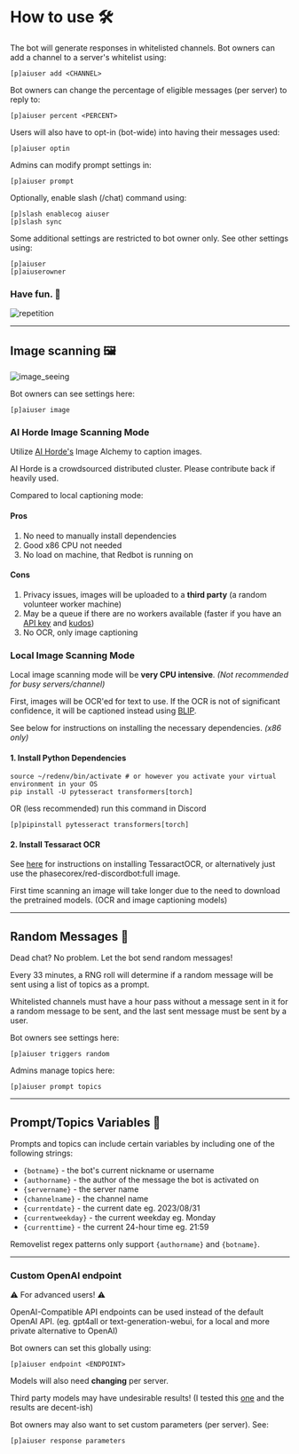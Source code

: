 # How to use 🛠️

The bot will generate responses in whitelisted channels. Bot owners can add a channel to a server's whitelist using:
```
[p]aiuser add <CHANNEL>
```

Bot owners can change the percentage of eligible messages (per server) to reply to:
```
[p]aiuser percent <PERCENT>
```

Users will also have to opt-in (bot-wide) into having their messages used:
```
[p]aiuser optin
```

Admins can modify prompt settings in:
```
[p]aiuser prompt
```

Optionally, enable slash (/chat) command using:
```
[p]slash enablecog aiuser
[p]slash sync
```

Some additional settings are restricted to bot owner only.
See other settings using:
```
[p]aiuser
[p]aiuserowner
```

### Have fun. 🎉
![repetition](https://user-images.githubusercontent.com/46238123/227853613-1a524915-ed46-45f7-a154-94e90daf0cd7.jpg)

---

## Image scanning 🖼️

![image_seeing](https://github.com/zhaobenny/bz-cogs/assets/46238123/8b0019f3-8b38-4578-b511-a350e10fce2d)


Bot owners can see settings here:
```
[p]aiuser image
```

### AI Horde Image Scanning Mode
Utilize [AI Horde's](https://stablehorde.net/) Image Alchemy to caption images.


AI Horde is a crowdsourced distributed cluster. Please contribute back if heavily used.

Compared to local captioning mode:
#### Pros
1. No need to manually install dependencies
2. Good x86 CPU not needed
3. No load on machine, that Redbot is running on

#### Cons
1. Privacy issues, images will be uploaded to a **third party** (a random volunteer worker machine)
2. May be a queue if there are no workers available (faster if you have an [API key](https://stablehorde.net/register) and [kudos](https://dbzer0.com/blog/the-kudos-based-economy-for-the-koboldai-horde/))
3. No OCR, only image captioning


### Local Image Scanning Mode

Local image scanning mode will be **very CPU intensive**. *(Not recommended for busy servers/channel)*

First, images will be OCR'ed for text to use. If the OCR is not of significant confidence, it will be captioned instead using [BLIP](https://huggingface.co/Salesforce/blip-image-captioning-base).

See below for instructions on installing the necessary dependencies. *(x86 only)*


#### 1. Install Python Dependencies

```
source ~/redenv/bin/activate # or however you activate your virtual environment in your OS
pip install -U pytesseract transformers[torch]
```

OR (less recommended) run this command in Discord

```
[p]pipinstall pytesseract transformers[torch]
```

#### 2. Install Tessaract OCR

See [here](https://tesseract-ocr.github.io/tessdoc/Installation.html) for instructions on installing TessaractOCR, or alternatively just use the phasecorex/red-discordbot:full image.



First time scanning an image will take longer due to the need to download the pretrained models. (OCR and image captioning models)

---

## Random Messages 🎲

Dead chat? No problem. Let the bot send random messages!

Every 33 minutes, a RNG roll will determine if a random message will be sent using a list of topics as a prompt.

Whitelisted channels must have a hour pass without a message sent in it for a random message to be sent, and the last sent message must be sent by a user.

Bot owners see settings here:
```
[p]aiuser triggers random
```

Admins manage topics here:
```
[p]aiuser prompt topics
```
---

## Prompt/Topics Variables  📝

Prompts and topics can include certain variables by including one of the following strings:

- `{botname}` - the bot's current nickname or username
- `{authorname}` - the author of the message the bot is activated on
- `{servername}` - the server name
- `{channelname}` - the channel name
- `{currentdate}` - the current date eg. 2023/08/31
- `{currentweekday}` - the current weekday eg. Monday
- `{currenttime}` - the current 24-hour time eg. 21:59

Removelist regex patterns only support `{authorname}` and `{botname}`.

---
### Custom OpenAI endpoint

⚠️ For advanced users! ⚠️

OpenAI-Compatible API endpoints can be used instead of the default OpenAI API. (eg. gpt4all or text-generation-webui, for a local and more private alternative to OpenAI)

Bot owners can set this globally using:
```
[p]aiuser endpoint <ENDPOINT>
```

Models will also need **changing** per server.


Third party models may have undesirable results! (I tested this [one](https://huggingface.co/mindrage/Manticore-13B-Chat-Pyg-Guanaco-GGML) and the results are decent-ish)

Bot owners may also want to set custom parameters (per server). See:
```
[p]aiuser response parameters
```
